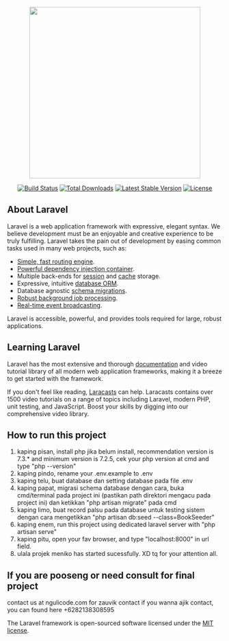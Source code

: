 <p align="center"><img src="https://res.cloudinary.com/dtfbvvkyp/image/upload/v1566331377/laravel-logolockup-cmyk-red.svg" width="400"></p>

<p align="center">
<a href="https://travis-ci.org/laravel/framework"><img src="https://travis-ci.org/laravel/framework.svg" alt="Build Status"></a>
<a href="https://packagist.org/packages/laravel/framework"><img src="https://poser.pugx.org/laravel/framework/d/total.svg" alt="Total Downloads"></a>
<a href="https://packagist.org/packages/laravel/framework"><img src="https://poser.pugx.org/laravel/framework/v/stable.svg" alt="Latest Stable Version"></a>
<a href="https://packagist.org/packages/laravel/framework"><img src="https://poser.pugx.org/laravel/framework/license.svg" alt="License"></a>
</p>

## About Laravel

Laravel is a web application framework with expressive, elegant syntax. We believe development must be an enjoyable and creative experience to be truly fulfilling. Laravel takes the pain out of development by easing common tasks used in many web projects, such as:

- [Simple, fast routing engine](https://laravel.com/docs/routing).
- [Powerful dependency injection container](https://laravel.com/docs/container).
- Multiple back-ends for [session](https://laravel.com/docs/session) and [cache](https://laravel.com/docs/cache) storage.
- Expressive, intuitive [database ORM](https://laravel.com/docs/eloquent).
- Database agnostic [schema migrations](https://laravel.com/docs/migrations).
- [Robust background job processing](https://laravel.com/docs/queues).
- [Real-time event broadcasting](https://laravel.com/docs/broadcasting).

Laravel is accessible, powerful, and provides tools required for large, robust applications.

## Learning Laravel

Laravel has the most extensive and thorough [documentation](https://laravel.com/docs) and video tutorial library of all modern web application frameworks, making it a breeze to get started with the framework.

If you don't feel like reading, [Laracasts](https://laracasts.com) can help. Laracasts contains over 1500 video tutorials on a range of topics including Laravel, modern PHP, unit testing, and JavaScript. Boost your skills by digging into our comprehensive video library.

## How to run this project
1. kaping pisan, install php jika belum install, recommendation version is 7.3.* and minimum version is 7.2.5, cek your php version at cmd and type "php --version"
2. kaping pindo, rename your .env.example to .env
3. kaping telu, buat database dan setting database pada file .env
4. kaping papat, migrasi schema database dengan cara, buka cmd/terminal pada project ini (pastikan path direktori mengacu pada project ini) dan ketikkan "php artisan migrate" pada cmd
5. kaping limo, buat record palsu pada database untuk testing sistem dengan cara mengetikkan "php artisan db:seed --class=BookSeeder"
6. kaping enem, run this project using dedicated laravel server with "php artisan serve"
7. kaping pitu, open your fav browser, and type "localhost:8000" in url field.
8. ulala projek meniko has started sucessfully. XD tq for your attention all.

## If you are pooseng or need consult for final project
contact us at ngulicode.com for zauvik contact
if you wanna ajik contact, you can found here +6282138308595



The Laravel framework is open-sourced software licensed under the [MIT license](https://opensource.org/licenses/MIT).
